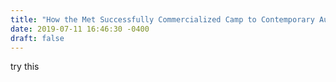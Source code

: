 ```yaml
---
title: "How the Met Successfully Commercialized Camp to Contemporary Audiences"
date: 2019-07-11 16:46:30 -0400
draft: false
---
```

try this
